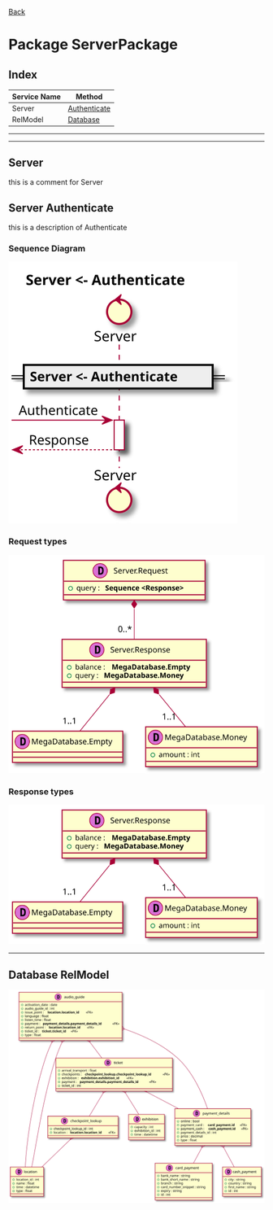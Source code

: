 
[Back](../README.md)
# Package ServerPackage

## Index
| Service Name | Method |
| - | - | 
| Server | [Authenticate](#Server-Authenticate) |
| RelModel | [Database](#Database-RelModel) |

---



---




## Server
this is a comment for Server




## Server Authenticate

this is a description of Authenticate

### Sequence Diagram
![alt text](ServerAuthenticate.svg)

### Request types

![alt text](ServerAuthenticatedata-model-parameter0.svg)


### Response types

![alt text](ServerAuthenticatedata-model-response0.svg)


---



## Database RelModel
![alt text](RelModeldb.svg)


